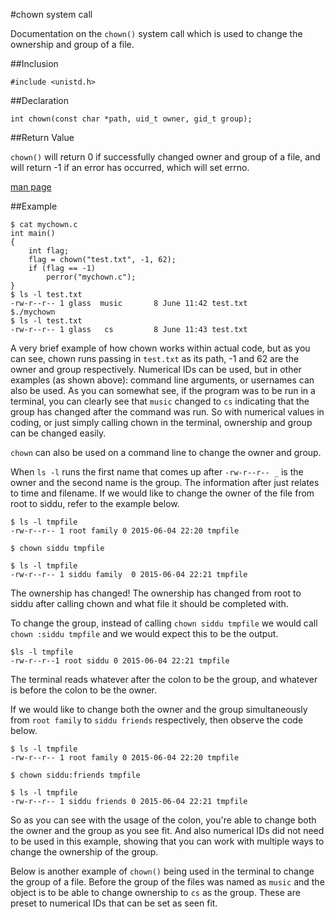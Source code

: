 #chown system call

Documentation on the `chown()` system call which is used to change the ownership and group of a file.

##Inclusion
 
`#include <unistd.h>`

##Declaration

`int chown(const char *path, uid_t owner, gid_t group);`

##Return Value

`chown()` will return 0 if successfully changed owner and group of a file, and will return -1 if an error has occurred, which will set errno.

[man page](http://man7.org/linux/man-pages/man2/chown.2.html)

##Example

```
$ cat mychown.c
int main()
{
	int flag;
	flag = chown("test.txt", -1, 62);
	if (flag == -1)
		perror("mychown.c");
}
$ ls -l test.txt		
-rw-r--r-- 1 glass	music		8 June 11:42 test.txt
$./mychown
$ ls -l test.txt
-rw-r--r-- 1 glass   cs			8 June 11:43 test.txt

```

A very brief example of how chown works within actual code, but as you can see, chown runs passing in `test.txt` as its path, -1 and 62 are the owner and group respectively. Numerical IDs can be used, but in other examples  (as shown above): command line arguments, or usernames can also be used. As you can somewhat see, if the program was to be run in a terminal, you can clearly see that `music` changed to `cs` indicating that the group has changed after the command was run. So with numerical values in coding, or just simply calling chown in the terminal, ownership and group can be changed easily.

`chown` can also be used on a command line to change the owner and group.

When `ls -l` runs the first name that comes up after  `-rw-r--r-- _` is the owner and the second name is the group. The information after just relates to time and filename. If we would like to change the owner of the file from root to siddu, refer to the example below.

```
$ ls -l tmpfile
-rw-r--r-- 1 root family 0 2015-06-04 22:20 tmpfile

$ chown siddu tmpfile

$ ls -l tmpfile
-rw-r--r-- 1 siddu family  0 2015-06-04 22:21 tmpfile 
```

The ownership has changed! The ownership has changed from root to siddu after calling chown and what file it should be completed with. 

To change the group, instead of calling `chown siddu tmpfile`  we would call `chown :siddu tmpfile` and we would expect this to be the output. 

```
$ls -l tmpfile
-rw-r--r--1 root siddu 0 2015-06-04 22:21 tmpfile
```

The terminal reads whatever after the colon to be the group, and whatever is before the colon to be the owner.

If we would like to change both the owner and the group simultaneously from `root family` to `siddu friends` respectively, then observe the code below.

```
$ ls -l tmpfile
-rw-r--r-- 1 root family 0 2015-06-04 22:20 tmpfile

$ chown siddu:friends tmpfile

$ ls -l tmpfile
-rw-r--r-- 1 siddu friends 0 2015-06-04 22:21 tmpfile
```

So as you can see with the usage of the colon, you're able to change both the owner and the group as you see fit. And also numerical IDs did not need to be used in this example, showing that you can work with multiple ways to 
change the ownership of the group. 


Below is another example of `chown()` being used in the terminal to change the group of a file. Before the group of the files was named as `music` and the object is to be able to change ownership to `cs` as the group. These are preset to numerical IDs that can be set as seen fit. 
